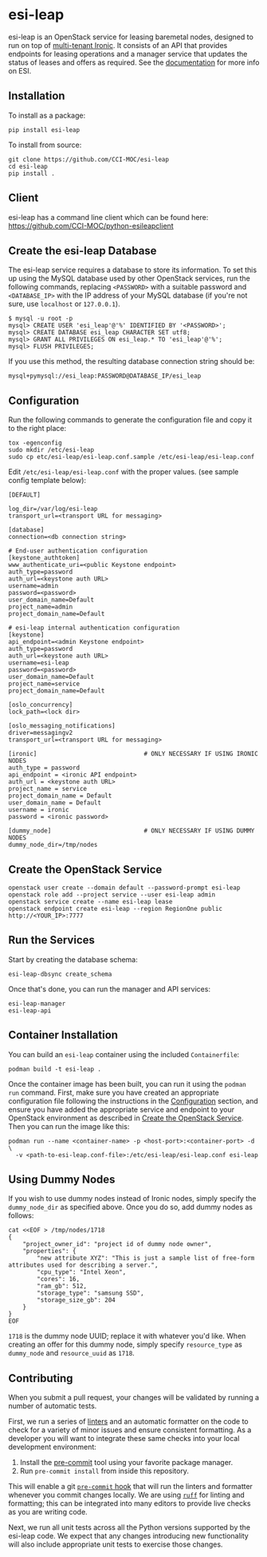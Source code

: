# esi-leap

esi-leap is an OpenStack service for leasing baremetal nodes, designed to run on top of [multi-tenant Ironic](https://docs.openstack.org/ironic/latest/admin/node-multitenancy.html). It consists of an API that provides endpoints for leasing operations and a manager service that updates the status of leases and offers as required. See the [documentation](https://esi.readthedocs.io/en/latest/index.html) for more info on ESI.

## Installation

To install as a package:

```
pip install esi-leap
```

To install from source:

```
git clone https://github.com/CCI-MOC/esi-leap
cd esi-leap
pip install .
```

## Client

esi-leap has a command line client which can be found here: https://github.com/CCI-MOC/python-esileapclient

## Create the esi-leap Database

The esi-leap service requires a database to store its information. To set this up using the MySQL database used by other OpenStack services, run the following commands, replacing `<PASSWORD>` with a suitable password and `<DATABASE_IP>` with the IP address of your MySQL database (if you're not sure, use `localhost` or `127.0.0.1`).

```
$ mysql -u root -p
mysql> CREATE USER 'esi_leap'@'%' IDENTIFIED BY '<PASSWORD>';
mysql> CREATE DATABASE esi_leap CHARACTER SET utf8;
mysql> GRANT ALL PRIVILEGES ON esi_leap.* TO 'esi_leap'@'%';
mysql> FLUSH PRIVILEGES;
```

If you use this method, the resulting database connection string should be:

```
mysql+pymysql://esi_leap:PASSWORD@DATABASE_IP/esi_leap
```

## Configuration

Run the following commands to generate the configuration file and copy it to
the right place:

```
tox -egenconfig
sudo mkdir /etc/esi-leap
sudo cp etc/esi-leap/esi-leap.conf.sample /etc/esi-leap/esi-leap.conf
```

Edit `/etc/esi-leap/esi-leap.conf` with the proper values. (see sample config
template below):

```
[DEFAULT]

log_dir=/var/log/esi-leap
transport_url=<transport URL for messaging>

[database]
connection=<db connection string>

# End-user authentication configuration
[keystone_authtoken]
www_authenticate_uri=<public Keystone endpoint>
auth_type=password
auth_url=<keystone auth URL>
username=admin
password=<password>
user_domain_name=Default
project_name=admin
project_domain_name=Default

# esi-leap internal authentication configuration
[keystone]
api_endpoint=<admin Keystone endpoint>
auth_type=password
auth_url=<keystone auth URL>
username=esi-leap
password=<password>
user_domain_name=Default
project_name=service
project_domain_name=Default

[oslo_concurrency]
lock_path=<lock dir>

[oslo_messaging_notifications]
driver=messagingv2
transport_url=<transport URL for messaging>

[ironic]                              # ONLY NECESSARY IF USING IRONIC NODES
auth_type = password
api_endpoint = <ironic API endpoint>
auth_url = <keystone auth URL>
project_name = service
project_domain_name = Default
user_domain_name = Default
username = ironic
password = <ironic password>

[dummy_node]                          # ONLY NECESSARY IF USING DUMMY NODES
dummy_node_dir=/tmp/nodes
```

## Create the OpenStack Service

```
openstack user create --domain default --password-prompt esi-leap
openstack role add --project service --user esi-leap admin
openstack service create --name esi-leap lease
openstack endpoint create esi-leap --region RegionOne public http://<YOUR_IP>:7777
```

## Run the Services

Start by creating the database schema:

```
esi-leap-dbsync create_schema
```

Once that's done, you can run the manager and API services:


```
esi-leap-manager
esi-leap-api
```

## Container Installation

You can build an `esi-leap` container using the included `Containerfile`:

```
podman build -t esi-leap .
```

Once the container image has been built, you can run it using the `podman run` command. First, make sure you have created an appropriate configuration file following the instructions in the [Configuration](#configuraiton) section, and ensure you have added the appropriate service and endpoint to your OpenStack environment as described in [Create the OpenStack Service](#create-the-openstack-service). Then you can run the image like this:

```
podman run --name <container-name> -p <host-port>:<container-port> -d \
  -v <path-to-esi-leap.conf-file>:/etc/esi-leap/esi-leap.conf esi-leap
```

## Using Dummy Nodes

If you wish to use dummy nodes instead of Ironic nodes, simply specify the `dummy_node_dir` as specified above. Once you do so, add dummy nodes as follows:

```
cat <<EOF > /tmp/nodes/1718
{
    "project_owner_id": "project id of dummy node owner",
    "properties": {
        "new attribute XYZ": "This is just a sample list of free-form attributes used for describing a server.",
        "cpu_type": "Intel Xeon",
        "cores": 16,
        "ram_gb": 512,
        "storage_type": "samsung SSD",
        "storage_size_gb": 204
    }
}
EOF
```

`1718` is the dummy node UUID; replace it with whatever you'd like. When creating an offer for this dummy node, simply specify `resource_type` as `dummy_node` and `resource_uuid` as `1718`.

## Contributing

When you submit a pull request, your changes will be validated by running a number of automatic tests.

First, we run a series of [linters] and an automatic formatter on the code to check for a variety of minor issues and ensure consistent formatting. As a developer you will want to integrate these same checks into your local development environment:

1. Install the [pre-commit] tool using your favorite package manager.
2. Run `pre-commit install` from inside this repository.

This will enable a git [`pre-commit` hook][hooks] that will run the linters and formatter whenever you commit changes locally. We are using [`ruff`][ruff] for linting and formatting; this can be integrated into many editors to provide live checks as you are writing code.

Next, we run all unit tests across all the Python versions supported by the esi-leap code. We expect that any changes introducing new functionality will also include appropriate unit tests to exercise those changes.

[linters]: https://en.wikipedia.org/wiki/Lint_(software)
[pre-commit]: https://pre-commit.com/
[hooks]: https://git-scm.com/book/en/v2/Customizing-Git-Git-Hooks
[ruff]: https://github.com/astral-sh/ruff
